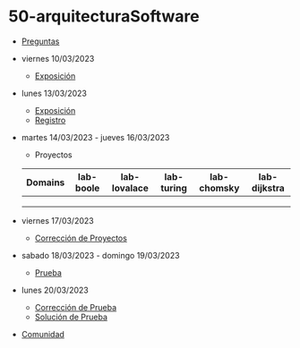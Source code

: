 # 50-arquitecturaSoftware

- [Preguntas](https://escuela.it/cursos/curso-recurrencia-desarrollo-software/clase/patron)
- viernes 10/03/2023
  - [Exposición](https://escuela.it/cursos/curso-recurrencia-desarrollo-software/clase/patron)
- lunes 13/03/2023
  - [Exposición](https://escuela.it/cursos/curso-recurrencia-desarrollo-software/clase/patron)
  - [Registro](https://forms.gle/pA2QvsW32P4KtTD77)
- martes 14/03/2023 - jueves 16/03/2023
  - Proyectos
  
  |Domains|lab-boole|lab-lovalace|lab-turing|lab-chomsky|lab-dijkstra|
  |-------|---------|------------|----------|-----------|--------------|
  |       |         |            |          |           |              |
  |       |         |            |          |           |              |
  |       |         |            |          |           |              |
- viernes 17/03/2023
  - [Corrección de Proyectos](https://escuela.it/cursos/curso-recurrencia-desarrollo-software/clase/patron)
- sabado 18/03/2023 - domingo 19/03/2023
  - [Prueba](https://forms.gle/hB9UJoN2PYiexctH8)
- lunes 20/03/2023
  - [Corrección de Prueba](https://escuela.it/cursos/curso-recurrencia-desarrollo-software/clase/patron)
  - [Solución de Prueba](https://docs.google.com/spreadsheets/d/1Uwtqa5VdD5wK2X7eLgkS6_th16aPnsW8pa5Ft2TyLPo/edit#gid=0)
- [Comunidad](https://app.slack.com/client/T02S3KYD464/C02TG05MALF)
